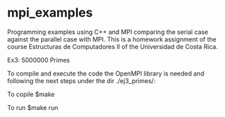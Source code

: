 # mpi_examples
Programming examples using C++ and MPI comparing the serial case against the parallel case with MPI. This is a homework assignment of the course Estructuras de Computadores II of the Universidad de Costa Rica.



Ex3: 5000000 Primes

To compile and execute the code the OpenMPI library is needed and following the next steps under the dir ./ej3_primes/:

To copile
	$make

To run
	$make run